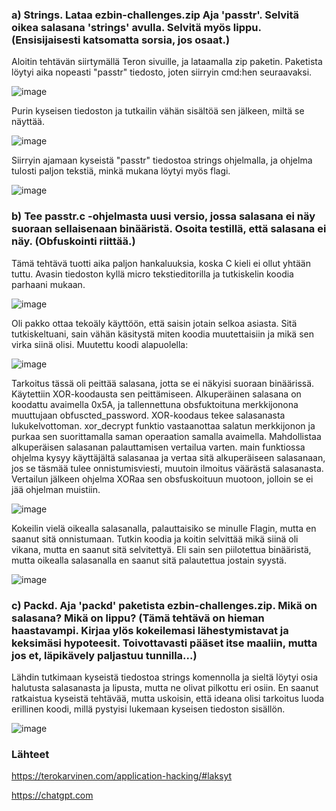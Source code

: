 ### a) Strings. Lataa ezbin-challenges.zip Aja 'passtr'. Selvitä oikea salasana 'strings' avulla. Selvitä myös lippu. (Ensisijaisesti katsomatta sorsia, jos osaat.)

Aloitin tehtävän siirtymällä Teron sivuille, ja lataamalla zip paketin. Paketista löytyi aika nopeasti "passtr" tiedosto, joten siirryin cmd:hen seuraavaksi.

![image](https://github.com/user-attachments/assets/77dc73d8-23d7-4a66-80ca-0677d0cdcb45)

Purin kyseisen tiedoston ja tutkailin vähän sisältöä sen jälkeen, miltä se näyttää.

![image](https://github.com/user-attachments/assets/7f6c4dd3-5a9c-4e50-adf0-d0f185c66f09)

Siirryin ajamaan kyseistä "passtr" tiedostoa strings ohjelmalla, ja ohjelma tulosti paljon tekstiä, minkä mukana löytyi myös flagi.

![image](https://github.com/user-attachments/assets/35176284-09b1-4b11-abd8-482030e1535d)


### b) Tee passtr.c -ohjelmasta uusi versio, jossa salasana ei näy suoraan sellaisenaan binääristä. Osoita testillä, että salasana ei näy. (Obfuskointi riittää.)

Tämä tehtävä tuotti aika paljon hankaluuksia, koska C kieli ei ollut yhtään tuttu. Avasin tiedoston kyllä micro tekstieditorilla ja tutkiskelin koodia parhaani mukaan. 

![image](https://github.com/user-attachments/assets/2e2d8de1-8868-4be4-ab6d-1efd233db484)

Oli pakko ottaa tekoäly käyttöön, että saisin jotain selkoa asiasta. Sitä tutkiskeltuani, sain vähän käsitystä miten koodia muutettaisiin ja mikä sen virka siinä olisi. Muutettu koodi alapuolella:

![image](https://github.com/user-attachments/assets/e9c0a04d-8b81-4b1c-950b-d0d6df444590)

Tarkoitus tässä oli peittää salasana, jotta se ei näkyisi suoraan binäärissä. Käytettiin XOR-koodausta sen peittämiseen. Alkuperäinen salasana on koodattu avaimella 0x5A, ja tallennettuna obsfuktoituna merkkijonona muuttujaan obfuscted_password. XOR-koodaus tekee salasanasta lukukelvottoman. xor_decrypt funktio vastaanottaa salatun merkkijonon ja purkaa sen suorittamalla saman operaation samalla avaimella. Mahdollistaa alkuperäisen salasanan palauttamisen vertailua varten. main funktiossa ohjelma kysyy käyttäjältä salasanaa ja vertaa sitä alkuperäiseen salasanaan, jos se täsmää tulee onnistumisviesti, muutoin ilmoitus väärästä salasanasta. Vertailun jälkeen ohjelma XORaa sen obsfuskoituun muotoon, jolloin se ei jää ohjelman muistiin. 

![image](https://github.com/user-attachments/assets/7926b00f-a8f2-4aca-9e8f-df3697ac3354)

Kokeilin vielä oikealla salasanalla, palauttaisiko se minulle Flagin, mutta en saanut sitä onnistumaan. Tutkin koodia ja koitin selvittää mikä siinä oli vikana, mutta en saanut sitä selvitettyä. Eli sain sen piilotettua binääristä, mutta oikealla salasanalla en saanut sitä palautettua jostain syystä.

![image](https://github.com/user-attachments/assets/682fc706-9bbf-49f3-8b8f-c2e6ae6091b4)



### c) Packd. Aja 'packd' paketista ezbin-challenges.zip. Mikä on salasana? Mikä on lippu? (Tämä tehtävä on hieman haastavampi. Kirjaa ylös kokeilemasi lähestymistavat ja keksimäsi hypoteesit. Toivottavasti pääset itse maaliin, mutta jos et, läpikävely paljastuu tunnilla...)

Lähdin tutkimaan kyseistä tiedostoa strings komennolla ja sieltä löytyi osia halutusta salasanasta ja lipusta, mutta ne olivat pilkottu eri osiin. En saanut ratkaistua kyseistä tehtävää, mutta uskoisin, että ideana olisi tarkoitus luoda erillinen koodi, millä pystyisi lukemaan kyseisen tiedoston sisällön.


![image](https://github.com/user-attachments/assets/db03ea37-247d-4913-9418-35636f565c5e)


### Lähteet

https://terokarvinen.com/application-hacking/#laksyt

https://chatgpt.com



